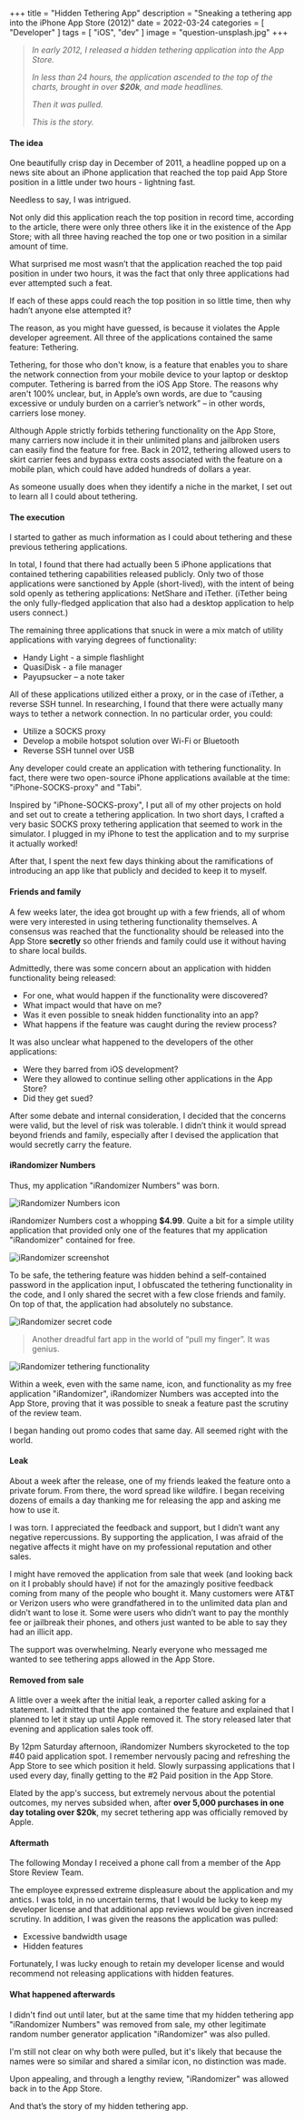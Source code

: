 +++
title = "Hidden Tethering App"
description = "Sneaking a tethering app into the iPhone App Store (2012)"
date = 2022-03-24
categories = [
    "Developer"
]
tags = [
    "iOS",
    "dev"
]
image = "question-unsplash.jpg"
+++

> _In early 2012, I released a hidden tethering application into the App Store._
>
> _In less than 24 hours, the application ascended to the top of the charts, brought in over **$20k**, and made headlines._
>
> _Then it was pulled._
>
> _This is the story._

#### The idea

One beautifully crisp day in December of 2011, a headline popped up on a news site about an iPhone application that reached the top paid App Store position in a little under two hours - lightning fast.

Needless to say, I was intrigued.

Not only did this application reach the top position in record time, according to the article, there were only three others like it in the existence of the App Store; with all three having reached the top one or two position in a similar amount of time.

What surprised me most wasn’t that the application reached the top paid position in under two hours, it was the fact that only three applications had ever attempted such a feat.

If each of these apps could reach the top position in so little time, then why hadn’t anyone else attempted it?

The reason, as you might have guessed, is because it violates the Apple developer agreement.
All three of the applications contained the same feature: Tethering.

Tethering, for those who don't know, is a feature that enables you to share the network connection from your mobile device to your laptop or desktop computer. Tethering is barred from the iOS App Store. The reasons why aren't 100% unclear, but, in Apple’s own words, are due to “causing excessive or unduly burden on a carrier’s network” – in other words, carriers lose money.

Although Apple strictly forbids tethering functionality on the App Store, many carriers now include it in their unlimited plans and jailbroken users can easily find the feature for free.  Back in 2012, tethering allowed users to skirt carrier fees and bypass extra costs associated with the feature on a mobile plan, which could have added hundreds of dollars a year.

As someone usually does when they identify a niche in the market, I set out to learn all I could about tethering.

#### The execution

I started to gather as much information as I could about tethering and these previous tethering applications.

In total, I found that there had actually been 5 iPhone applications that contained tethering capabilities released publicly. Only two of those applications were sanctioned by Apple (short-lived), with the intent of being sold openly as tethering applications: NetShare and iTether. (iTether being the only fully-fledged application that also had a desktop application to help users connect.)

The remaining three applications that snuck in were a mix match of utility applications with varying degrees of functionality:

* Handy Light - a simple flashlight
* QuasiDisk - a file manager
* Payupsucker – a note taker

All of these applications utilized either a proxy, or in the case of iTether, a reverse SSH tunnel.  In researching, I found that there were actually many ways to tether a network connection.  In no particular order, you could:

* Utilize a SOCKS proxy
* Develop a mobile hotspot solution over Wi-Fi or Bluetooth
* Reverse SSH tunnel over USB

Any developer could create an application with tethering functionality. In fact, there were two open-source iPhone applications available at the time: "iPhone-SOCKS-proxy" and "Tabi".

Inspired by "iPhone-SOCKS-proxy", I put all of my other projects on hold and set out to create a tethering application. In two short days, I crafted a very basic SOCKS proxy tethering application that seemed to work in the simulator. I plugged in my iPhone to test the application and to my surprise it actually worked!

After that, I spent the next few days thinking about the ramifications of introducing an app like that publicly and decided to keep it to myself.

#### Friends and family

A few weeks later, the idea got brought up with a few friends, all of whom were very interested in using tethering functionality themselves. A consensus was reached that the functionality should be released into the App Store **secretly** so other friends and family could use it without having to share local builds.

Admittedly, there was some concern about an application with hidden functionality being released:

* For one, what would happen if the functionality were discovered?
* What impact would that have on me?
* Was it even possible to sneak hidden functionality into an app?
* What happens if the feature was caught during the review process?

It was also unclear what happened to the developers of the other applications:

* Were they barred from iOS development?
* Were they allowed to continue selling other applications in the App Store?
* Did they get sued?

After some debate and internal consideration, I decided that the concerns were valid, but the level of risk was tolerable. I didn’t think it would spread beyond friends and family, especially after I devised the application that would secretly carry the feature.

#### iRandomizer Numbers

Thus, my application "iRandomizer Numbers" was born.

![iRandomizer Numbers icon](irandomizer-icon.png)

iRandomizer Numbers cost a whopping **$4.99**. Quite a bit for a simple utility application that provided only one of the features that my application "iRandomizer" contained for free.

![iRandomizer screenshot](irandomizer-device.png)

To be safe, the tethering feature was hidden behind a self-contained password in the application input, I obfuscated the tethering functionality in the code, and I only shared the secret with a few close friends and family. On top of that, the application had absolutely no substance.

![iRandomizer secret code](irandomizer-screenshot.png)

> Another dreadful fart app in the world of “pull my finger”. It was genius.

![iRandomizer tethering functionality](tethering-device.png)

Within a week, even with the same name, icon, and functionality as my free application "iRandomizer", iRandomizer Numbers was accepted into the App Store, proving that it was possible to sneak a feature past the scrutiny of the review team.

I began handing out promo codes that same day. All seemed right with the world.

#### Leak

About a week after the release, one of my friends leaked the feature onto a private forum. From there, the word spread like wildfire. I began receiving dozens of emails a day thanking me for releasing the app and asking me how to use it.

I was torn. I appreciated the feedback and support, but I didn’t want any negative repercussions. By supporting the application, I was afraid of the negative affects it might have on my professional reputation and other sales.

I might have removed the application from sale that week (and looking back on it I probably should have) if not for the amazingly positive feedback coming from many of the people who bought it. Many customers were AT&T or Verizon users who were grandfathered in to the unlimited data plan and didn’t want to lose it. Some were users who didn’t want to pay the monthly fee or jailbreak their phones, and others just wanted to be able to say they had an illicit app.

The support was overwhelming. Nearly everyone who messaged me wanted to see tethering apps allowed in the App Store.

#### Removed from sale

A little over a week after the initial leak, a reporter called asking for a statement. I admitted that the app contained the feature and explained that I planned to let it stay up until Apple removed it. The story released later that evening and application sales took off.

By 12pm Saturday afternoon, iRandomizer Numbers skyrocketed to the top #40 paid application spot. I remember nervously pacing and refreshing the App Store to see which position it held.  Slowly surpassing applications that I used every day, finally getting to the #2 Paid position in the App Store.

Elated by the app's success, but extremely nervous about the potential outcomes, my nerves subsided when, after **over 5,000 purchases in one day totaling over $20k**, my secret tethering app was officially removed by Apple.

#### Aftermath

The following Monday I received a phone call from a member of the App Store Review Team.

The employee expressed extreme displeasure about the application and my antics. I was told, in no uncertain terms, that I would be lucky to keep my developer license and that additional app reviews would be given increased scrutiny. In addition, I was given the reasons the application was pulled:

* Excessive bandwidth usage
* Hidden features

Fortunately, I was lucky enough to retain my developer license and would recommend not releasing applications with hidden features.

#### What happened afterwards

I didn't find out until later, but at the same time that my hidden tethering app "iRandomizer Numbers" was removed from sale, my other legitimate random number generator application "iRandomizer" was also pulled.

I'm still not clear on why both were pulled, but it's likely that because the names were so similar and shared a similar icon, no distinction was made.

Upon appealing, and through a lengthy review, "iRandomizer" was allowed back in to the App Store.

And that’s the story of my hidden tethering app.
